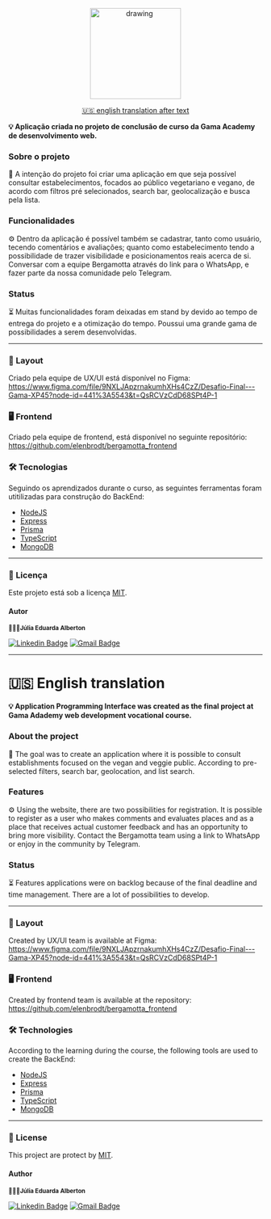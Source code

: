 <p align="center">

  <img src="https://user-images.githubusercontent.com/87083551/213706040-3d181441-1d02-4670-a320-0ba45d383cf4.png" alt="drawing" width="180"/>

<p align="center">
 <a href="#-English-version">🇺🇸 english translation after text</a> 
</p>

**💡 Aplicação criada no projeto de conclusão de curso da Gama Academy de desenvolvimento web.** 

### Sobre o projeto 
🍊 A intenção do projeto foi criar uma aplicação em que seja possível consultar estabelecimentos, focados ao público vegetariano e vegano, de acordo com filtros pré selecionados, search bar, geolocalização e busca pela lista. 

### Funcionalidades
⚙️ Dentro da aplicação é possível também se cadastrar, tanto como usuário, tecendo comentários e avaliações; quanto como estabelecimento tendo a possibilidade de trazer visibilidade e posicionamentos reais acerca de si. Conversar com a equipe Bergamotta através do link para o WhatsApp, e fazer parte da nossa comunidade pelo Telegram.

### Status
⏳ Muitas funcionalidades foram deixadas em stand by devido ao tempo de entrega do projeto e a otimização do tempo. Poussui uma grande gama de possibilidades a serem desenvolvidas. 

---

### 🎨 Layout
Criado pela equipe de UX/UI está disponível no Figma: https://www.figma.com/file/9NXLJApzrnakumhXHs4CzZ/Desafio-Final---Gama-XP45?node-id=441%3A5543&t=QsRCVzCdD68SPt4P-1

### 🖥 Frontend
Criado pela equipe de frontend, está disponível no seguinte repositório: https://github.com/elenbrodt/bergamotta_frontend

### 🛠 Tecnologias

Seguindo os aprendizados durante o curso, as seguintes ferramentas foram utitilizadas para construção do BackEnd:

- [NodeJS](https://nodejs.org/en/)
- [Express](https://expressjs.com/)
- [Prisma](https://www.prisma.io)
- [TypeScript](https://www.typescriptlang.org)
- [MongoDB](https://www.mongodb.com)

---

### 📝 Licença

Este projeto está sob a licença [MIT](./LICENSE.md).


#### Autor
 <sub><b>👩🏻‍💻Júlia Eduarda Alberton</b></sub></a>
 
[![Linkedin Badge](https://img.shields.io/badge/-Júlia-blue?style=flat-square&logo=Linkedin&logoColor=white&link=https://www.linkedin.com/in/tgmarinho/)](https://www.linkedin.com/in/julia-eduarda-alberton-b75913212/) 
[![Gmail Badge](https://img.shields.io/badge/-juliaealberton@gmail.com-c14438?style=flat-square&logo=Gmail&logoColor=white&link=mailto:juliaealberton@gmail.com)](mailto:juliaealberton@gmail.com)

---



# 🇺🇸 English translation

**💡 Application Programming Interface was created as the final project at Gama Adademy web development vocational course.** 

### About the project
🍊 The goal was to create an application where it is possible to consult establishments focused on the vegan and veggie public. According to pre-selected filters, search bar, geolocation, and list search.

### Features
⚙️ Using the website, there are two possibilities for registration. It is possible to register as a user who makes comments and evaluates places and as a place that receives actual customer feedback and has an opportunity to bring more visibility. Contact the Bergamotta team using a link to WhatsApp or enjoy in the community by Telegram.

### Status
⏳ Features applications were on backlog because of the final deadline and time management. There are a lot of possibilities to develop.  

---

### 🎨 Layout
Created by UX/UI team is available at Figma: https://www.figma.com/file/9NXLJApzrnakumhXHs4CzZ/Desafio-Final---Gama-XP45?node-id=441%3A5543&t=QsRCVzCdD68SPt4P-1

### 🖥 Frontend
Created by frontend team is available at the repository: https://github.com/elenbrodt/bergamotta_frontend


### 🛠 Technologies

According to the learning during the course, the following tools are used to create the BackEnd:

- [NodeJS](https://nodejs.org/en/)
- [Express](https://expressjs.com/)
- [Prisma](https://www.prisma.io)
- [TypeScript](https://www.typescriptlang.org)
- [MongoDB](https://www.mongodb.com)

---
  
### 📝 License 

This project are protect by [MIT](./LICENSE.md).


#### Author
 <sub><b>👩🏻‍💻Júlia Eduarda Alberton</b></sub></a>
 
[![Linkedin Badge](https://img.shields.io/badge/-Júlia-blue?style=flat-square&logo=Linkedin&logoColor=white&link=https://www.linkedin.com/in/tgmarinho/)](https://www.linkedin.com/in/julia-eduarda-alberton-b75913212/) 
[![Gmail Badge](https://img.shields.io/badge/-juliaealberton@gmail.com-c14438?style=flat-square&logo=Gmail&logoColor=white&link=mailto:juliaealberton@gmail.com)](mailto:juliaealberton@gmail.com)

